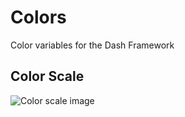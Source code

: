 # Colors
Color variables for the Dash Framework

## Color Scale

![Color scale image](../example/img/color-scale.png)
